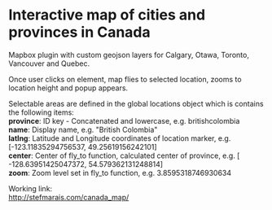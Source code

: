 # Interactive map of cities and provinces in Canada  

Mapbox plugin with custom geojson layers for Calgary, Otawa, Toronto, Vancouver and Quebec.  

Once user clicks on <a> element, map flies to selected location, zooms to location height and popup appears.    

Selectable areas are defined in the global locations object which is contains the following items:    
**province**: ID key - Concatenated and lowercase, e.g. britishcolombia  
**name**: Display name, e.g. "British Colombia"  
**latlng**: Latitude and Longitude coordinates of location marker, e.g. [-123.11835294756537, 49.25619156242101]  
**center**: Center of fly_to function, calculated center of province, e.g. [ -128.63951425047372, 54.579362131248814]  
**zoom**: Zoom level set in fly_to function, e.g. 3.8595318746930634  


Working link:  
http://stefmarais.com/canada_map/

